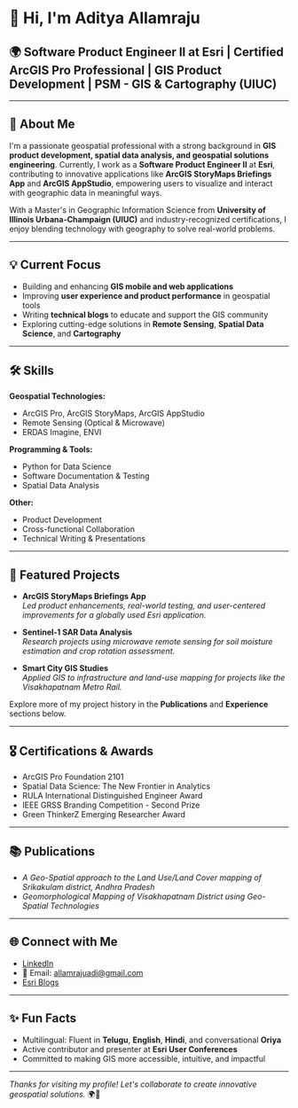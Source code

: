 
# 👋 Hi, I'm Aditya Allamraju

## 🌍 Software Product Engineer II at Esri | Certified ArcGIS Pro Professional | GIS Product Development | PSM - GIS & Cartography (UIUC)

---

## 🚀 About Me

I'm a passionate geospatial professional with a strong background in **GIS product development, spatial data analysis, and geospatial solutions engineering**. Currently, I work as a **Software Product Engineer II** at **Esri**, contributing to innovative applications like **ArcGIS StoryMaps Briefings App** and **ArcGIS AppStudio**, empowering users to visualize and interact with geographic data in meaningful ways.

With a Master's in Geographic Information Science from **University of Illinois Urbana-Champaign (UIUC)** and industry-recognized certifications, I enjoy blending technology with geography to solve real-world problems.

---

## 💡 Current Focus

- Building and enhancing **GIS mobile and web applications**  
- Improving **user experience and product performance** in geospatial tools  
- Writing **technical blogs** to educate and support the GIS community  
- Exploring cutting-edge solutions in **Remote Sensing**, **Spatial Data Science**, and **Cartography**  

---

## 🛠️ Skills

**Geospatial Technologies:**  
- ArcGIS Pro, ArcGIS StoryMaps, ArcGIS AppStudio  
- Remote Sensing (Optical & Microwave)  
- ERDAS Imagine, ENVI  

**Programming & Tools:**  
- Python for Data Science  
- Software Documentation & Testing  
- Spatial Data Analysis  

**Other:**  
- Product Development  
- Cross-functional Collaboration  
- Technical Writing & Presentations  

---

## 📂 Featured Projects

- **ArcGIS StoryMaps Briefings App**  
  *Led product enhancements, real-world testing, and user-centered improvements for a globally used Esri application.*  

- **Sentinel-1 SAR Data Analysis**  
  *Research projects using microwave remote sensing for soil moisture estimation and crop rotation assessment.*  

- **Smart City GIS Studies**  
  *Applied GIS to infrastructure and land-use mapping for projects like the Visakhapatnam Metro Rail.*  

Explore more of my project history in the **Publications** and **Experience** sections below.

---

## 🎖️ Certifications & Awards

- ArcGIS Pro Foundation 2101  
- Spatial Data Science: The New Frontier in Analytics  
- RULA International Distinguished Engineer Award  
- IEEE GRSS Branding Competition - Second Prize  
- Green ThinkerZ Emerging Researcher Award  

---

## 📚 Publications

- *A Geo-Spatial approach to the Land Use/Land Cover mapping of Srikakulam district, Andhra Pradesh*  
- *Geomorphological Mapping of Visakhapatnam District using Geo-Spatial Technologies*  

---

## 🌐 Connect with Me

- [LinkedIn](https://www.linkedin.com/in/aditya-allamraju)  
- 📧 Email: allamrajuadi@gmail.com  
- [Esri Blogs](https://www.esri.com/arcgis-blog/author/aallamraju)  

---

## ✨ Fun Facts

- Multilingual: Fluent in **Telugu**, **English**, **Hindi**, and conversational **Oriya**  
- Active contributor and presenter at **Esri User Conferences**  
- Committed to making GIS more accessible, intuitive, and impactful  

---

*Thanks for visiting my profile! Let's collaborate to create innovative geospatial solutions.* 🌍🚀
